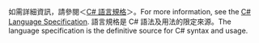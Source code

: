 <span data-ttu-id="35285-101">如需詳細資訊，請參閱＜[C# 語言規格](~/docs/csharp/language-reference/language-specification/index.md)＞。</span><span class="sxs-lookup"><span data-stu-id="35285-101">For more information, see the [C# Language Specification](~/docs/csharp/language-reference/language-specification/index.md).</span></span> <span data-ttu-id="35285-102">語言規格是 C# 語法及用法的限定來源。</span><span class="sxs-lookup"><span data-stu-id="35285-102">The language specification is the definitive source for C# syntax and usage.</span></span>
